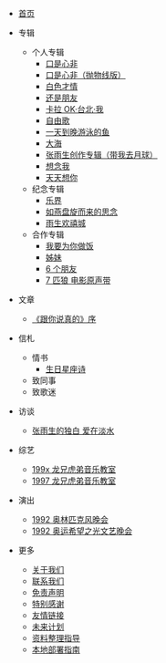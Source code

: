 -   [首页](README.md)
-   专辑

    -   个人专辑
        -   [口是心非](./albums/1997-10-16-ksxf/1997-10-16-ksxf.md)
        -   [口是心非（抛物线版）](./albums/1997-xx-xx-ksxf-parabola/1997-xx-xx-ksxf-parabola.md)
        -   [白色才情](./albums/1996-06-xx-bscq/1996-06-xx-bscq.md)
        -   [还是朋友](./albums/1995-03-27-hspy/1995-03-27-hspy.md)
        -   [卡拉 OK·台北·我](./albums/1994-08-xx-kloktbw/1994-08-xx-kloktbw.md)
        -   [自由歌](./albums/1994-01-xx-zyg/1994-01-xx-zyg.md)
        -   [一天到晚游泳的鱼](./albums/1993-08-24-ytdwyydy/1993-08-24-ytdwyydy.md)
        -   [大海](./albums/1992-12-xx-dh/1992-12-xx-dh.md)
        -   [张雨生创作专辑（带我去月球）](./albums/1992-02-24-zysczzj/1992-02-24-zysczzj.md)
        -   [想念我](./albums/1989-07-17-xnw/1989-07-17-xnw.md)
        -   [天天想你](./albums/1988-11-xx-ttxn/1988-11-xx-ttxn.md)
    -   纪念专辑
        -   [乐界](./albums/2022-04-13-yj/2022-04-13-yj.md)
        -   [如燕盘旋而来的思念](./albums/2008-02-27-rypxeldsn/2008-02-27-rypxeldsn.md)
        -   [雨生欢禧城](./albums/2003-10-24-yshxc/2003-10-24-yshxc.md)
    -   合作专辑
        -   [我要为你做饭](./albums/1997-10-17-wywnzf/1997-10-17-wywnzf.md)
        -   [姊妹](./albums/1996-12-13-zm/1996-12-13-zm.md)
        -   [6 个朋友](./albums/1988-05-xx-lgpy/1988-05-xx-lgpy.md)
        -   [7 匹狼 电影原声带](./albums/1989-03-xx-qpldyysd/1989-03-xx-qpldyysd.md)

-   文章
    -   [《跟你说真的》序](./articles/1994-0x-xx-preface-of-tell-you-the-truth.md)
-   信札
    -   情书
        -   [生日星座诗](./letters/199x-xx-xx-birthday-zodiac-poem/199x-xx-xx-birthday-zodiac-poem.md)
    -   致同事
    -   致歌迷
-   访谈
    -   [张雨生的独白 爱在淡水](./talks/1997-09-xx-monologue-love-for-tamsui/1997-09-xx-monologue-love-for-tamsui.md)
-   综艺
    -   [199x 龙兄虎弟音乐教室](./shows/199x-xx-xx-lxhdyyjs.md)
    -   [1997 龙兄虎弟音乐教室](./shows/1997-xx-xx-lxhdyyjs.md)
-   演出
    -   [1992 奥林匹克风晚会](./performances/1992-xx-xx-alpkfwh.md)
    -   [1992 奥运希望之光文艺晚会](./performances/1992-xx-xx-ayxwzgwywh.md)
-   更多
    -   [关于我们](./more/about.md)
    -   [联系我们](./more/contact.md)
    -   [免责声明](./more/disclaimer.md)
    -   [特别感谢](./more/thanks.md)
    -   [友情链接](./more/links.md)
    -   [未来计划](./more/plans.md)
    -   [资料整理指导](./more/how-to-contribute/how-to-contribute.md)
    -   [本地部署指南](./more/deploy/deploy.md)
